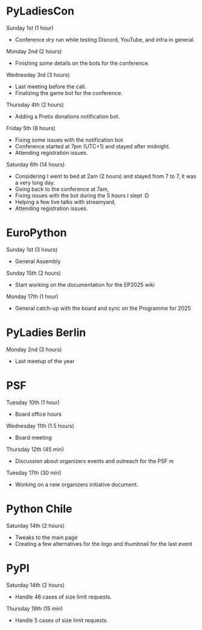 # PyLadiesCon

Sunday 1st (1 hour)

* Conference dry run while testing Discord, YouTube, and infra in general.

Monday 2nd (2 hours)

* Finishing some details on the bots for the conference.

Wednesday 3rd (3 hours)

* Last meeting before the call.
* Finalizing the game bot for the conference.

Thursday 4th (2 hours)

* Adding a Pretix donations notification bot.

Friday 5th (8 hours)

* Fixing some issues with the notification bot
* Conference started at 7pm (UTC+1) and stayed after midnight.
* Attending registration issues.

Saturday 6th (14 hours)

* Considering I went to bed at 2am (2 hours) and stayed from 7 to 7,
  it was a very long day.
* Going back to the conference at 7am,
* Fixing issues with the bot during the 5 hours I slept :D
* Helping a few live talks with streamyard,
* Attending registration issues.

# EuroPython

Sunday 1st (3 hours)

* General Assembly

Sunday 15th (2 hours)

* Start working on the documentation for the EP2025 wiki

Monday 17th (1 hour)

* General catch-up with the board and sync on the Programme for 2025

# PyLadies Berlin

Monday 2nd (3 hours)

* Last meetup of the year

# PSF

Tuesday 10th (1 hour)

* Board office hours

Wednesday 11th (1.5 hours)

* Board meeting

Thursday 12th (45 min)

* Discussion about organizers events and outreach for the PSF m

Tuesday 17th (30 min)

* Working on a new organizers initiative document.

# Python Chile

Saturday 14th (2 hours)

* Tweaks to the main page
* Creating a few alternatives for the logo and thumbnail for the last event

# PyPI

Saturday 14th (2 hours)

* Handle 46 cases of size limit requests.

Thursday 19th (15 min)

* Handle 5 cases of size limit requests.
